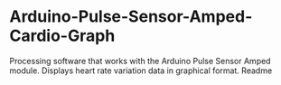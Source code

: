 # Arduino-Pulse-Sensor-Amped-Cardio-Graph
Processing software that works with the Arduino Pulse Sensor Amped module. Displays heart rate variation data in graphical format.
Readme
